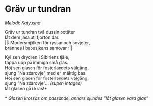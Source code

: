 # Gräv ur tundran

_Melodi: Katyusha_

Gräv ur tundran två dussin potäter  
låt dem jäsa uti fjorton dar.  
||: Modersmjölken för ryssar och sovjeter,  
brännes i babusjkans samovar :||

Kyl sen drycken i Sibiriens tjäle,  
tappa upp på immiga små glas.  
Höj sen glasen för fosterlandets välgång,  
sjung ”Na zdarovje” med en mäktig bas.  
Höj sen glasen för fosterlandets välgång,  
sjung ”Na zdarovje”... _(supen intages)_  
låt glasen gå i kras!\*

\* _Glasen krossas om passande, annars sjundes ”låt glasen vara glas”_
